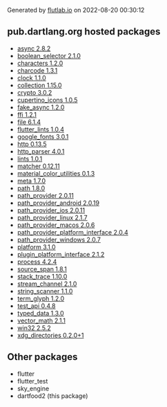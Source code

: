 Generated by [flutlab.io](https://flutlab.io) on 2022-08-20 00:30:12


## pub.dartlang.org hosted packages

 - [async 2.8.2](https://pub.dartlang.org/packages/async/versions/2.8.2)
 - [boolean_selector 2.1.0](https://pub.dartlang.org/packages/boolean_selector/versions/2.1.0)
 - [characters 1.2.0](https://pub.dartlang.org/packages/characters/versions/1.2.0)
 - [charcode 1.3.1](https://pub.dartlang.org/packages/charcode/versions/1.3.1)
 - [clock 1.1.0](https://pub.dartlang.org/packages/clock/versions/1.1.0)
 - [collection 1.15.0](https://pub.dartlang.org/packages/collection/versions/1.15.0)
 - [crypto 3.0.2](https://pub.dartlang.org/packages/crypto/versions/3.0.2)
 - [cupertino_icons 1.0.5](https://pub.dartlang.org/packages/cupertino_icons/versions/1.0.5)
 - [fake_async 1.2.0](https://pub.dartlang.org/packages/fake_async/versions/1.2.0)
 - [ffi 1.2.1](https://pub.dartlang.org/packages/ffi/versions/1.2.1)
 - [file 6.1.4](https://pub.dartlang.org/packages/file/versions/6.1.4)
 - [flutter_lints 1.0.4](https://pub.dartlang.org/packages/flutter_lints/versions/1.0.4)
 - [google_fonts 3.0.1](https://pub.dartlang.org/packages/google_fonts/versions/3.0.1)
 - [http 0.13.5](https://pub.dartlang.org/packages/http/versions/0.13.5)
 - [http_parser 4.0.1](https://pub.dartlang.org/packages/http_parser/versions/4.0.1)
 - [lints 1.0.1](https://pub.dartlang.org/packages/lints/versions/1.0.1)
 - [matcher 0.12.11](https://pub.dartlang.org/packages/matcher/versions/0.12.11)
 - [material_color_utilities 0.1.3](https://pub.dartlang.org/packages/material_color_utilities/versions/0.1.3)
 - [meta 1.7.0](https://pub.dartlang.org/packages/meta/versions/1.7.0)
 - [path 1.8.0](https://pub.dartlang.org/packages/path/versions/1.8.0)
 - [path_provider 2.0.11](https://pub.dartlang.org/packages/path_provider/versions/2.0.11)
 - [path_provider_android 2.0.19](https://pub.dartlang.org/packages/path_provider_android/versions/2.0.19)
 - [path_provider_ios 2.0.11](https://pub.dartlang.org/packages/path_provider_ios/versions/2.0.11)
 - [path_provider_linux 2.1.7](https://pub.dartlang.org/packages/path_provider_linux/versions/2.1.7)
 - [path_provider_macos 2.0.6](https://pub.dartlang.org/packages/path_provider_macos/versions/2.0.6)
 - [path_provider_platform_interface 2.0.4](https://pub.dartlang.org/packages/path_provider_platform_interface/versions/2.0.4)
 - [path_provider_windows 2.0.7](https://pub.dartlang.org/packages/path_provider_windows/versions/2.0.7)
 - [platform 3.1.0](https://pub.dartlang.org/packages/platform/versions/3.1.0)
 - [plugin_platform_interface 2.1.2](https://pub.dartlang.org/packages/plugin_platform_interface/versions/2.1.2)
 - [process 4.2.4](https://pub.dartlang.org/packages/process/versions/4.2.4)
 - [source_span 1.8.1](https://pub.dartlang.org/packages/source_span/versions/1.8.1)
 - [stack_trace 1.10.0](https://pub.dartlang.org/packages/stack_trace/versions/1.10.0)
 - [stream_channel 2.1.0](https://pub.dartlang.org/packages/stream_channel/versions/2.1.0)
 - [string_scanner 1.1.0](https://pub.dartlang.org/packages/string_scanner/versions/1.1.0)
 - [term_glyph 1.2.0](https://pub.dartlang.org/packages/term_glyph/versions/1.2.0)
 - [test_api 0.4.8](https://pub.dartlang.org/packages/test_api/versions/0.4.8)
 - [typed_data 1.3.0](https://pub.dartlang.org/packages/typed_data/versions/1.3.0)
 - [vector_math 2.1.1](https://pub.dartlang.org/packages/vector_math/versions/2.1.1)
 - [win32 2.5.2](https://pub.dartlang.org/packages/win32/versions/2.5.2)
 - [xdg_directories 0.2.0+1](https://pub.dartlang.org/packages/xdg_directories/versions/0.2.0+1)

## Other packages

 - flutter
 - flutter_test
 - sky_engine
 - dartfood2 (this package)

